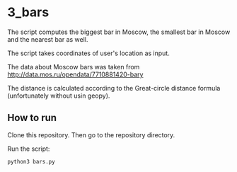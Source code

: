 3_bars
===================

The script computes the biggest bar in Moscow, the smallest bar in Moscow and the nearest bar as well. 

The script takes coordinates of user's location as input. 

The data about Moscow bars was taken from http://data.mos.ru/opendata/7710881420-bary 

The distance is calculated according to the Great-circle distance formula (unfortunately without usin geopy).

How to run
----------
Clone this repository. Then go to the repository directory.

Run the script:
```
python3 bars.py
```
